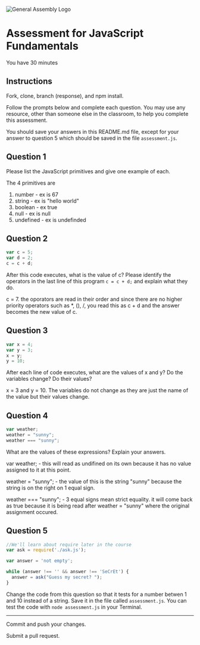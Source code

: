 ![General Assembly Logo](http://i.imgur.com/ke8USTq.png)

# Assessment for JavaScript Fundamentals

You have 30 minutes

## Instructions

Fork, clone, branch (response), and npm install.

Follow the prompts below and complete each question.  You may use any resource, other than someone else in the classroom, to help you complete this assessment.

You should save your answers in this README.md file, except for your answer to question 5 which should be saved in the file `assessment.js`.

## Question 1

Please list the JavaScript primitives and give one example of each.

The 4 primitives are
1) number - ex is 67
2) string - ex is "hello world"
3) boolean - ex true
4) null - ex is null
5) undefined - ex is undefinded

## Question 2

```js
var c = 5;
var d = 2;
c = c + d;
```

After this code executes, what is the value of c?  Please identify the operators in the last line of this program `c = c + d;` and explain what they do.

c = 7. the oporators are read in their order and since there are no higher priority operators such as *, (), /, you read this as c + d and the answer becomes the new value of c.

## Question 3

```js
var x = 4;
var y = 3;
x = y;
y = 10;
```

After each line of code executes, what are the values of x and y?  Do the variables change?  Do their values?

x = 3 and y = 10. The variables do not change as they are just the name of the value but their values change.

## Question 4

```js
var weather;
weather = "sunny";
weather === "sunny";
```

What are the values of these expressions?  Explain your answers.

var weather; - this will read as undifined on its own because it has no value assigned to it at this point.

weather = "sunny"; - the value of this is the string "sunny" because the string is on the right on 1 equal sign.

weather === "sunny"; - 3 equal signs mean strict equality. it will come back as true because it is being read after weather = "sunny" where the original assignment occured.


## Question 5

```js
//We'll learn about require later in the course
var ask = require('./ask.js');

var answer = 'not empty';

while (answer !== '' && answer !== 'SeCrEt') {
  answer = ask("Guess my secret? ");
}
```

Change the code from this question so that it tests for a number betwen 1 and 10 instead of a string.  Save it in the file called `assessment.js`.  You can test the code with `node assessment.js` in your Terminal.

---

Commit and push your changes.

Submit a pull request.

